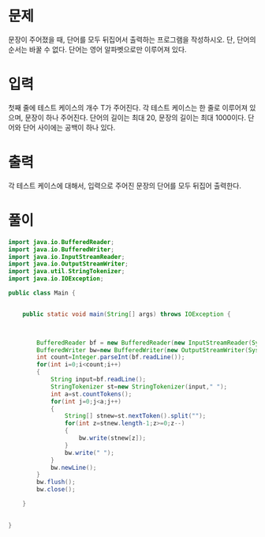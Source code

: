 # 문제
문장이 주어졌을 때, 단어를 모두 뒤집어서 출력하는 프로그램을 작성하시오. 단, 단어의 순서는 바꿀 수 없다. 단어는 영어 알파벳으로만 이루어져 있다.
# 입력
첫째 줄에 테스트 케이스의 개수 T가 주어진다. 각 테스트 케이스는 한 줄로 이루어져 있으며, 문장이 하나 주어진다. 단어의 길이는 최대 20, 문장의 길이는 최대 1000이다. 단어와 단어 사이에는 공백이 하나 있다.
# 출력
각 테스트 케이스에 대해서, 입력으로 주어진 문장의 단어를 모두 뒤집어 출력한다.

# 풀이
```java
import java.io.BufferedReader;
import java.io.BufferedWriter;
import java.io.InputStreamReader;
import java.io.OutputStreamWriter;
import java.util.StringTokenizer;
import java.io.IOException; 

public class Main {


	public static void main(String[] args) throws IOException {

		

		BufferedReader bf = new BufferedReader(new InputStreamReader(System.in));
		BufferedWriter bw=new BufferedWriter(new OutputStreamWriter(System.out));
		int count=Integer.parseInt(bf.readLine());
		for(int i=0;i<count;i++)
		{
			String input=bf.readLine();
			StringTokenizer st=new StringTokenizer(input," ");
			int a=st.countTokens();
			for(int j=0;j<a;j++)
			{
			    String[] stnew=st.nextToken().split("");
			    for(int z=stnew.length-1;z>=0;z--)
			    {
			    	bw.write(stnew[z]);
			    }
			    bw.write(" ");
			}
			bw.newLine();
		}
		bw.flush();
		bw.close();

	}

	
}

```
